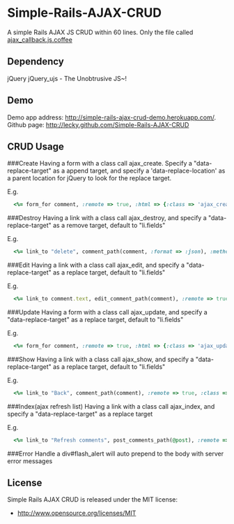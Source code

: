 Simple-Rails-AJAX-CRUD
======================

A simple Rails AJAX JS CRUD within 60 lines. Only the file called [ajax_callback.js.coffee](https://github.com/lecky/Simple-Rails-AJAX-CRUD/blob/master/ajax_callback.js.coffee)

Dependency
----------
jQuery
jQuery_ujs - The Unobtrusive JS~!

Demo
----
Demo app address: <a href="http://simple-rails-ajax-crud-demo.herokuapp.com/">http://simple-rails-ajax-crud-demo.herokuapp.com/</a>. Github page: <a href="http://lecky.github.com/Simple-Rails-AJAX-CRUD">http://lecky.github.com/Simple-Rails-AJAX-CRUD</a>

CRUD Usage
----------

###Create
Having a form with a class call ajax_create. Specify a "data-replace-target" as a append target, and specify a 'data-replace-location' as a parent location for jQuery to look for the replace target.

E.g.
```ruby
  <%= form_for comment, :remote => true, :html => {:class => 'ajax_create', 'data-replace-target' => 'ul#comments', 'data-replace-location' => 'body'} do |f| %>
```

###Destroy
Having a link with a class call ajax_destroy, and specify a "data-replace-target" as a remove target, default to "li.fields"

E.g.
```ruby
  <%= link_to "delete", comment_path(comment, :format => :json), :method => :delete, :remote => true, :confirm => 'Are you sure?', :class => 'ajax_destroy' %>
```

###Edit
Having a link with a class call ajax_edit, and specify a "data-replace-target" as a replace target, default to "li.fields"

E.g.
```ruby
  <%= link_to comment.text, edit_comment_path(comment), :remote => true, :class => 'ajax_edit' %>
```

###Update
Having a form with a class call ajax_update, and specify a "data-replace-target" as a replace target, default to "li.fields"

E.g.
```ruby
  <%= form_for comment, :remote => true, :html => {:class => 'ajax_update'} do |f| %>
```

###Show
Having a link with a class call ajax_show, and specify a "data-replace-target" as a replace target, default to "li.fields"

E.g.
```ruby
  <%= link_to "Back", comment_path(comment), :remote => true, :class => 'ajax_show' %>
```

###Index(ajax refresh list)
Having a link with a class call ajax_index, and specify a "data-replace-target" as a replace target

E.g.
```ruby
  <%= link_to "Refresh comments", post_comments_path(@post), :remote => true, :class => 'ajax_index', 'data-replace-target'=> 'ul#comments' %>
```

###Error Handle
a div#flash_alert will auto prepend to the body with server error messages

License
-------

Simple Rails AJAX CRUD is released under the MIT license:

* http://www.opensource.org/licenses/MIT
